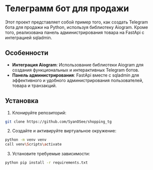 # Телеграмм бот для продажи
Этот проект представляет собой пример того, как создать Telegram бота для продажи на Python, используя библиотеку Aiogram. Кроме того, реализована панель администрирования товара на FastApi с интеграцией sqladmin.

## Особенности
- **Интеграция Aiogram**: Использование библиотеки Aiogram для создания функциональных и интерактивных Telegram ботов.
- **Панель администрирования**: FastApi вместе с sqladmin для эффективного и удобного администрирования пользователей, товара и транзакций.

## Установка

1. Клонируйте репозиторий:
```bash
git clone https://github.com/SyanOSee/shopping_tg
```

2. Создайте и активируйте виртуальное окружение:
```bash
python -m venv venv
call venv\Scripts\activate
```

3. Установите требуемые зависимости:
```bash
python pip install -r requirements.txt
```
